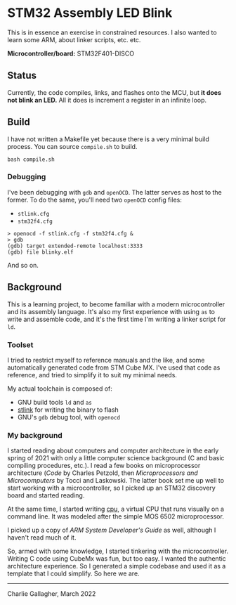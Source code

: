 # STM32 Assembly LED Blink
This is in essence an exercise in constrained resources. I also wanted to learn
some ARM, about linker scripts, etc. etc.

**Microcontroller/board:** STM32F401-DISCO

## Status
Currently, the code compiles, links, and flashes onto the MCU, but **it does not
blink an LED.** All it does is increment a register in an infinite loop. 


## Build
I have not written a Makefile yet because there is a very minimal build process.
You can source `compile.sh` to build. 

```
bash compile.sh
```

### Debugging
I've been debugging with `gdb` and `openOCD`. The latter serves as host to the
former. To do the same, you'll need two `openOCD` config files:

- `stlink.cfg`
- `stm32f4.cfg`

```
> openocd -f stlink.cfg -f stm32f4.cfg &
> gdb
(gdb) target extended-remote localhost:3333
(gdb) file blinky.elf
```

And so on.


## Background
This is a learning project, to become familiar with a modern microcontroller and
its assembly language. It's also my first experience with using `as` to write
and assemble code, and it's the first time I'm writing a linker script for `ld`. 

### Toolset
I tried to restrict myself to reference manuals and the like, and some
automatically generated code from STM Cube MX. I've used that code as reference,
and tried to simplify it to suit my minimal needs. 

My actual toolchain is composed of:

- GNU build tools `ld` and `as`
- [stlink](https://github.com/stlink-org/stlink) for writing the binary to flash
- GNU's `gdb` debug tool, with `openocd`


### My background
I started reading about computers and computer architecture in the early spring
of 2021 with only a little computer science background (C and basic compiling
procedures, etc.). I read a few books on microprocessor architecture (_Code_ by
Charles Petzold, then _Microprocessors and Microcomputers_ by Tocci and
Laskowski. The latter book set me up well to start working with a
microcontroller, so I picked up an STM32 discovery board and started reading. 

At the same time, I started writing
[cpu](https://github.com/charlie-gallagher/cpu), a virtual CPU that runs
visually on a command line. It was modeled after the simple MOS 6502
microprocessor. 

I picked up a copy of _ARM System Developer's Guide_ as well, although I haven't
read much of it. 

So, armed with some knowledge, I started tinkering with the microcontroller.
Writing C code using CubeMx was fun, but too easy. I wanted the authentic
architecture experience. So I generated a simple codebase and used it as a
template that I could simplify. So here we are. 




---

Charlie Gallagher, March 2022
